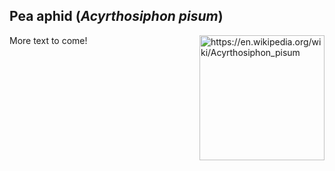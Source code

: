 ## Pea aphid (*Acyrthosiphon pisum*)

<img 
title="https://en.wikipedia.org/wiki/Acyrthosiphon_pisum"
src="https://upload.wikimedia.org/wikipedia/commons/2/20/Acyrthosiphon_pisum_%28pea_aphid%29-PLoS.jpg" 
height="200"
class="center"
align="right">

More text to come!

<!--stackedit_data:
eyJoaXN0b3J5IjpbOTgwNTIxODE5LC0zMjA5MjU1NF19
-->